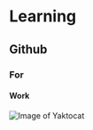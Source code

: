# Learning
## Github
### For
#### Work


![Image of Yaktocat](https://octodex.github.com/images/yaktocat.png)
